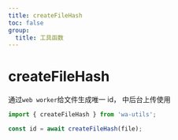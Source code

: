 ```yaml
---
title: createFileHash
toc: false
group:
  title: 工具函数
---
```


# createFileHash

通过`web worker`给文件生成唯一 id， 中后台上传使用

```ts
import { createFileHash } from 'wa-utils';

const id = await createFileHash(file);
```
